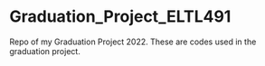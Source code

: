 # Graduation_Project_ELTL491
Repo of my Graduation Project 2022. These are codes used in the graduation project.
